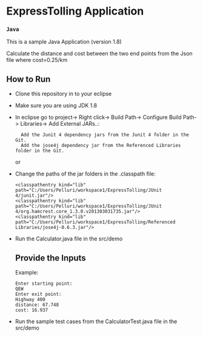 # ExpressTolling Application

### ```Java``` 

This is a sample Java Application (version 1.8)

Calculate the distance and cost between the two end points from the Json file where cost=0.25/km

## How to Run

* Clone this repository in to your eclipse
* Make sure you are using JDK 1.8
* In eclipse go to project-> Right click-> Build Path-> Configure Build Path-> Libraries-> Add External JARs..:

        Add the Junit 4 dependency jars from the Junit 4 folder in the Git.
        Add the jose4j dependency jar from the Referenced Libraries folder in the Git.
  
  or
  
* Change the paths of the jar folders in the .classpath file:
        
	```
	<classpathentry kind="lib" path="C:/Users/Pelluri/workspace1/ExpressTolling/JUnit 4/junit.jar"/>
	<classpathentry kind="lib" path="C:/Users/Pelluri/workspace1/ExpressTolling/JUnit 4/org.hamcrest.core_1.3.0.v201303031735.jar"/>
	<classpathentry kind="lib" path="C:/Users/Pelluri/workspace1/ExpressTolling/Referenced Libraries/jose4j-0.6.3.jar"/>
	```

* Run the Calculator.java file in the src/demo
    
  ## Provide the Inputs    
     Example:
    ```
    Enter starting point: 
    QEW
    Enter exit point:
    Highway 400
    distance: 67.748
    cost: 16.937
    ```
* Run the sample test cases from the CalculatorTest.java file in the src/demo
       

	
